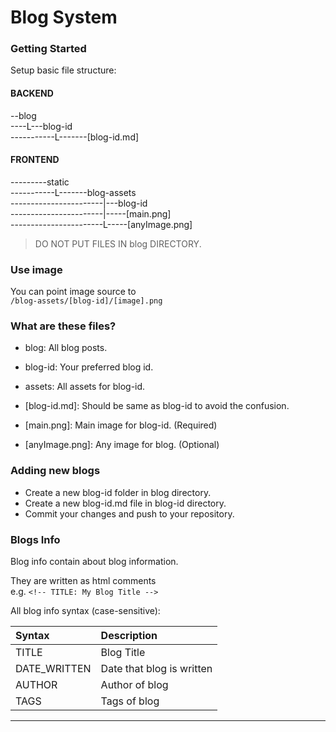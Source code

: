  # Blog System

### Getting Started
Setup basic file structure:

#### BACKEND 
--blog  
----L---blog-id   
-----------L-------[blog-id.md]  


#### FRONTEND  
---------static  
-----------L-------blog-assets  
-----------------------|---blog-id  
-----------------------|-----[main.png]   
-----------------------L-----[anyImage.png]   

>  DO NOT PUT FILES IN blog DIRECTORY.

### Use image
You can point image source to  
`/blog-assets/[blog-id]/[image].png`

### What are these files? 

- blog: All blog posts.
- blog-id:  Your preferred blog id.
- assets: All assets for blog-id.


- [blog-id.md]: Should be same as blog-id to avoid the confusion.
- [main.png]: Main image for blog-id. (Required)
- [anyImage.png]: Any image for blog. (Optional)

### Adding new blogs

- Create a new blog-id folder in blog directory.
- Create a new blog-id.md file in blog-id directory.
- Commit your changes and push to your repository.

### Blogs Info

Blog info contain about blog information.  

They are written as html comments  
e.g. `<!-- TITLE: My Blog Title -->`

All blog info syntax (case-sensitive): 

| Syntax       | Description               | 
|:-------------|:--------------------------|
| TITLE        | Blog Title                |
| DATE_WRITTEN | Date that blog is written |
| AUTHOR       | Author of blog            |
| TAGS         | Tags of blog              |
---------------------------------------------
